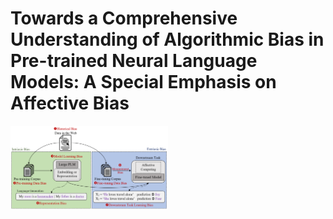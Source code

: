 # Towards a Comprehensive Understanding of Algorithmic Bias in Pre-trained Neural Language Models: A Special Emphasis on Affective Bias 
<img src= 'img/plm_bias.png' style="max-width: 50%;">
